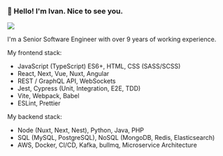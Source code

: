 ### 👋 Hello! I'm Ivan. Nice to see you.

<picture>
  <source
    srcset="https://github-readme-stats.vercel.app/api?username=IvanMalevany&show_icons=true&theme=dark"
    media="(prefers-color-scheme: dark)"
  />
  <source
    srcset="https://github-readme-stats.vercel.app/api?username=IvanMalevany&show_icons=true&theme=default"
    media="(prefers-color-scheme: light), (prefers-color-scheme: no-preference)"
  />
  <img src="https://github-readme-stats.vercel.app/api?username=IvanMalevany&show_icons=true" />
</picture>

I'm a Senior Software Engineer with over 9 years of working experience.

My frontend stack:
-   JavaScript (TypeScript) ES6+, HTML, CSS (SASS/SCSS)
-   React, Next, Vue, Nuxt, Angular
-   REST / GraphQL API, WebSockets
-   Jest, Cypress (Unit, Integration, E2E, TDD)
-   Vite, Webpack, Babel
-   ESLint, Prettier

My backend stack:
-   Node (Nuxt, Next, Nest), Python, Java, PHP 
-   SQL (MySQL, PostgreSQL), NoSQL (MongoDB, Redis, Elasticsearch)
-   AWS, Docker, CI/CD, Kafka, bullmq, Microservice Architecture
